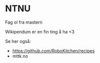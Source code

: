 # NTNU
Fag ol fra mastern

Wikipendum er en fin ting å ha <3

Se her også: 
- https://github.com/RoboKitchen/recipes
- mttk.no 
